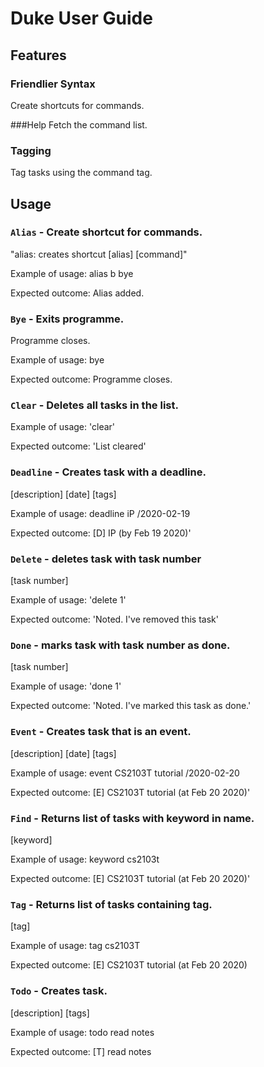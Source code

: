 # Duke User Guide

## Features 

### Friendlier Syntax
Create shortcuts for commands.

###Help
Fetch the command list.

### Tagging
Tag tasks using the command tag.

## Usage

### `Alias` - Create shortcut for commands.

"alias: creates shortcut [alias] [command]"

Example of usage: 
alias b bye

Expected outcome:
Alias added.

### `Bye` - Exits programme.

Programme closes.

Example of usage: 
bye

Expected outcome:
Programme closes.

### `Clear` - Deletes all tasks in the list.

Example of usage: 
'clear'

Expected outcome:
'List cleared'

### `Deadline` - Creates task with a deadline.

[description] [date] [tags]

Example of usage: 
deadline iP /2020-02-19

Expected outcome:
[D] IP (by Feb 19 2020)'

### `Delete` - deletes task with task number

[task number]
 
Example of usage: 
'delete 1'

Expected outcome:
'Noted. I've removed this task'

### `Done` - marks task with task number as done.

[task number]
 
Example of usage: 
'done 1'

Expected outcome:
'Noted. I've marked this task as done.'
  
### `Event` - Creates task that is an event.

[description] [date] [tags]

Example of usage: 
event CS2103T tutorial /2020-02-20

Expected outcome:
[E] CS2103T tutorial (at Feb 20 2020)'    
      
### `Find` - Returns list of tasks with keyword in name.

[keyword]

Example of usage: 
keyword cs2103t

Expected outcome:
[E] CS2103T tutorial (at Feb 20 2020)'               
           
### `Tag` - Returns list of tasks containing tag.

[tag]

Example of usage: 
tag cs2103T

Expected outcome:
[E] CS2103T tutorial (at Feb 20 2020)            
          
 ### `Todo` - Creates task.
 
 [description] [tags]
 
 Example of usage: 
 todo read notes
 
 Expected outcome:
 [T] read notes 
           